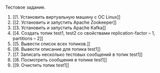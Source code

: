 Тестовое задание. 

1. [[1. Установить виртуальную машину с ОС Linux]]
2. [[2. Установить и запустить Apache Zookeeper]]
3. [[3. Установить и запустить Apache Kafka]]
4. [[4. Создать топик  test1, test2 со свойствами replication-factor – 1, partitions – 2]]
5. [[5. Вывести список всех топиков.]]
6. [[6. Вывести описание для топика test1]]
7. [[7. Записать несколько тестовых сообщений в топик test1]]
8. [[8. Посмотреть сообщения в топике test1]]
9. [[9. Очистить топик test1]]

